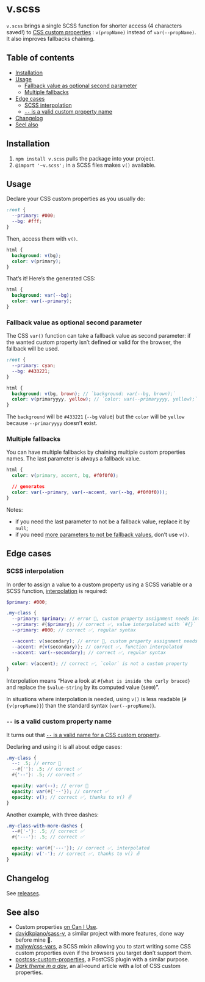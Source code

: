 # v.scss

`v.scss` brings a single SCSS function for shorter access (4 characters saved!) to [CSS custom properties](https://developer.mozilla.org/en-US/docs/Web/CSS/var) : `v(propName)` instead of `var(--propName)`. It also improves fallbacks chaining.

## Table of contents

- [Installation](#installation)
- [Usage](#usage)
  - [Fallback value as optional second parameter](#fallback-value-as-optional-second-parameter)
  - [Multiple fallbacks](#multiple-fallbacks)
- [Edge cases](#edge-cases)
  - [SCSS interpolation](#scss-interpolation)
  - [`--` is a valid custom property name](#---is-a-valid-custom-property-name)
- [Changelog](#changelog)
- [Seel also](#see-also)

## Installation

1. `npm install v.scss` pulls the package into your project.
2. `@import '~v.scss';` in a SCSS files makes `v()` available.

## Usage

Declare your CSS custom properties as you usually do:
```css
:root {
  --primary: #000;
  --bg: #fff;
}
```
Then, access them with `v()`.
```scss
html {
  background: v(bg);
  color: v(primary);
}
```
That’s it! Here’s the generated CSS:

```css
html {
  background: var(--bg);
  color: var(--primary);
}
```

### Fallback value as optional second parameter

The CSS `var()` function can take a fallback value as second parameter: if the wanted custom property isn’t defined or valid for the browser, the fallback will be used.

```scss
:root {
  --primary: cyan;
  --bg: #433221;
}

html {
  background: v(bg, brown); // `background: var(--bg, brown);`
  color: v(primaryyyy, yellow); // `color: var(--primaryyyy, yellow);`
}
```

The `background` will be `#433221` (`--bg` value) but the `color` will be `yellow` because `--primaryyyy` doesn’t exist.


### Multiple fallbacks

You can have multiple fallbacks by chaining multiple custom properties names. The last parameter is always a fallback value.

```css
html {
  color: v(primary, accent, bg, #f0f0f0);

  // generates
  color: var(--primary, var(--accent, var(--bg, #f0f0f0)));
}
```

Notes:
- if you need the last parameter to not be a fallback value, replace it by `null`;
- if you need [more parameters to not be fallback values](https://github.com/meduzen/v-helper/issues/8), don’t use `v()`.

## Edge cases

### SCSS interpolation

In order to assign a value to a custom property using a SCSS variable or a SCSS function, [interpolation](https://github.com/sass/sass/issues/2516) is required:
```scss
$primary: #000;

.my-class {
  --primary: $primary; // error 🚫, custom property assignment needs interpolation
  --primary: #{$primary}; // correct ✅, value interpolated with `#{}`
  --primary: #000; // correct ✅, regular syntax

  --accent: v(secondary); // error 🚫, custom property assignment needs interpolation
  --accent: #{v(secondary)}; // correct ✅, function interpolated
  --accent: var(--secondary); // correct ✅, regular syntax

  color: v(accent); // correct ✅, `color` is not a custom property
}
```

Interpolation means “Have a look at `#{what is inside the curly braced}` and replace the `$value-string` by its computed value (`$000`)”.

In situations where interpolation is needed, using `v()` is less readable (`#{v(propName)}`) than the standard syntax (`var(--propName)`).

### `--` is a valid custom property name

It turns out that [`--` is a valid name for a CSS custom property](https://twitter.com/alexzaworski/status/1127688935541338112).

Declaring and using it is all about edge cases:
```scss
.my-class {
  --: .5; // error 🚫
  --#{''}: .5; // correct ✅
  #{'--'}: .5; // correct ✅

  opacity: var(--); // error 🚫
  opacity: var(#{'--'}); // correct ✅
  opacity: v(); // correct ✅, thanks to v() ✌️
}
```

Another example, with three dashes:
```scss
.my-class-with-more-dashes {
  --#{'-'}: .5; // correct ✅
  #{'---'}: .5; // correct ✅

  opacity: var(#{'---'}); // correct ✅, interpolated
  opacity: v('-'); // correct ✅, thanks to v() ✌️
}
```

## Changelog

See [releases](https://github.com/meduzen/v-helper/releases).

## See also

- Custom properties [on Can I Use](https://caniuse.com/#feat=css-variables).
- [davidkpiano/sass-v](https://github.com/davidkpiano/sass-v), a similar project with more features, done way before mine 🤭.
- [malyw/css-vars](https://github.com/malyw/css-vars), a SCSS mixin allowing you to start writing some CSS custom properties even if the browsers you target don’t support them.
- [postcss-custom-properties](https://github.com/postcss/postcss-custom-properties), a PostCSS plugin with a similar purpose.
- [_Dark theme in a day_](https://medium.com/@mwichary/dark-theme-in-a-day-3518dde2955a), an all-round article with a lot of CSS custom properties.
